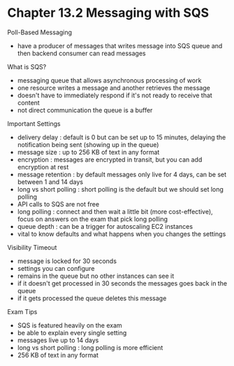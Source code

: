 # Chapter 13.2 Messaging with SQS

Poll-Based Messaging
- have a producer of messages that writes message into SQS queue and then backend consumer can read messages

What is SQS?
- messaging queue that allows asynchronous processing of work
- one resource writes a message and another retrieves the message
- doesn't have to immediately respond if it's not ready to receive that content
- not direct communication the queue is a buffer

Important Settings
- delivery delay : default is 0 but can be set up to 15 minutes, delaying the notification being sent (showing up in the queue)
- message size : up to 256 KB of text in any format
- encryption : messages are encrypted in transit, but you can add encryption at rest
- message retention : by default messages only live for 4 days, can be set between 1 and 14 days 
- long vs short polling : short polling is the default but we should set long polling
- API calls to SQS are not free
- long polling : connect and then wait a little bit (more cost-effective), focus on answers on the exam that pick long polling
- queue depth : can be a trigger for autoscaling EC2 instances
- vital to know defaults and what happens when you changes the settings

Visibility Timeout
- message is locked for 30 seconds
- settings you can configure
- remains in the queue but no other instances can see it
- if it doesn't get processed in 30 seconds the messages goes back in the queue
- if it gets processed the queue deletes this message

Exam Tips
- SQS is featured heavily on the exam
- be able to explain every single setting
- messages live up to 14 days
- long vs short polling : long polling is more efficient
- 256 KB of text in any format